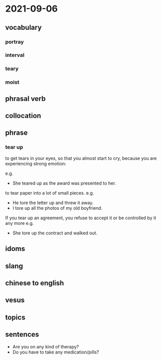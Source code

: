 # 2021-09-06
## vocabulary
### portray
### interval
### teary
### moist

## phrasal verb

## collocation

## phrase
### tear up
to get tears in your eyes, so that you almost start to cry, because you are experiencing strong emotion:

e.g.
- She teared up as the award was presented to her.

to tear paper into a lot of small pieces.
e.g.
- He tore the letter up and threw it away.
- I tore up all the photos of my old boyfriend.

If you tear up an agreement, you refuse to accept it or be controlled by it any more
e.g.
- She tore up the contract and walked out.

## idoms

## slang

## chinese to english

## vesus

## topics

## sentences
- Are you on any kind of therapy? 
- Do you have to take any medication/pills?
